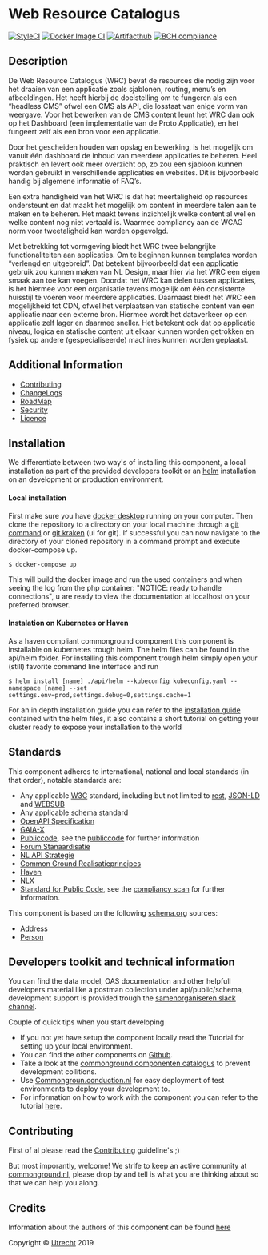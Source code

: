 # Web Resource Catalogus
[![StyleCI](https://github.styleci.io/repos/206145646/shield?branch=master)](https://github.styleci.io/repos/206145646?branch=master)
[![Docker Image CI](https://github.com/ConductionNL/webresourcecatalogus/workflows/Docker%20Image%20CI/badge.svg?branch=master)](https://github.com/ConductionNL/webresourcecatalogus/actions?query=workflow%3A"Docker+Image+CI")
[![Artifacthub](https://img.shields.io/endpoint?url=https://artifacthub.io/badge/repository/webresourcecatalogus)](https://artifacthub.io/packages/helm/webresourcecatalogus/webresourcecatalogus)
[![BCH compliance](https://bettercodehub.com/edge/badge/ConductionNL/webresourcecatalogus?branch=master)](https://bettercodehub.com/)

Description
----
De Web Resource Catalogus (WRC) bevat de resources die nodig zijn voor het draaien van een applicatie zoals sjablonen, routing, menu’s en afbeeldingen. Het heeft hierbij de doelstelling om te fungeren als een “headless CMS” ofwel een CMS als API, die losstaat van enige vorm van weergave. Voor het bewerken van de CMS content leunt het WRC dan ook op het Dashboard (een implementatie van de Proto Applicatie), en het fungeert zelf als een bron voor een applicatie.

Door het gescheiden houden van opslag en bewerking, is het mogelijk om vanuit één dashboard de inhoud van meerdere applicaties te beheren. Heel praktisch en levert ook meer overzicht op, zo zou een sjabloon kunnen worden gebruikt in verschillende applicaties en websites. Dit is bijvoorbeeld handig bij algemene informatie of FAQ’s.

Een extra handigheid van het WRC is dat het meertaligheid op resources ondersteunt en dat maakt het mogelijk om content in meerdere talen aan te maken en te beheren. Het maakt tevens inzichtelijk welke content al wel en welke content nog niet vertaald is. Waarmee compliancy aan de WCAG norm voor tweetaligheid kan worden opgevolgd.

Met betrekking tot vormgeving biedt het WRC twee belangrijke functionaliteiten aan applicaties. Om te beginnen kunnen templates worden “verlengd en uitgebreid”. Dat betekent bijvoorbeeld dat een applicatie gebruik zou kunnen maken van NL Design, maar hier via het WRC een eigen smaak aan toe kan voegen. Doordat het WRC kan delen tussen applicaties, is het hiermee voor een organisatie tevens mogelijk om één consistente huisstijl te voeren voor meerdere applicaties. Daarnaast biedt het WRC een mogelijkheid tot CDN, ofwel het verplaatsen van statische content van een applicatie naar een externe bron. Hiermee wordt het dataverkeer op een applicatie zelf lager en daarmee sneller. Het betekent ook dat op applicatie niveau, logica en statische content uit elkaar kunnen worden getrokken en fysiek op andere (gespecialiseerde) machines kunnen worden geplaatst.

Additional Information
----

- [Contributing](CONTRIBUTING.md)
- [ChangeLogs](CHANGELOG.md)
- [RoadMap](ROADMAP.md)
- [Security](SECURITY.md)
- [Licence](LICENSE.md)


Installation
----
We differentiate between two way's of installing this component, a local installation as part of the provided developers toolkit or an [helm](https://helm.sh/) installation on an development or production environment.

#### Local installation
First make sure you have [docker desktop](https://www.docker.com/products/docker-desktop) running on your computer. Then clone the repository to a directory on your local machine through a [git command](https://github.com/git-guides/git-clone) or [git kraken](https://www.gitkraken.com) (ui for git). If successful you can now navigate to the directory of your cloned repository in a command prompt and execute docker-compose up.
```CLI
$ docker-compose up
```
This will build the docker image and run the used containers and when seeing the log from the php container: "NOTICE: ready to handle connections", u are ready to view the documentation at localhost on your preferred browser.

#### Instalation on Kubernetes or Haven
As a haven compliant commonground component this component is installable on kubernetes trough helm. The helm files can be found in the api/helm folder. For installing this component trough helm simply open your (still) favorite command line interface and run
```CLI
$ helm install [name] ./api/helm --kubeconfig kubeconfig.yaml --namespace [name] --set settings.env=prod,settings.debug=0,settings.cache=1
```
For an in depth installation guide you can refer to the [installation guide](/api/helm) contained with the helm files, it also contains a short tutorial on getting your cluster ready to expose your installation to the world

Standards
----

This component adheres to international, national and local standards (in that order), notable standards are:

- Any applicable [W3C](https://www.w3.org) standard, including but not limited to [rest](https://www.w3.org/2001/sw/wiki/REST), [JSON-LD](https://www.w3.org/TR/json-ld11/) and [WEBSUB](https://www.w3.org/TR/websub/)
- Any applicable [schema](https://schema.org/) standard
- [OpenAPI Specification](https://github.com/OAI/OpenAPI-Specification/blob/master/versions/3.0.0.md)
- [GAIA-X](https://www.data-infrastructure.eu/GAIAX/Navigation/EN/Home/home.html)
- [Publiccode](https://docs.italia.it/italia/developers-italia/publiccodeyml-en/en/master/index.html), see the [publiccode](api/public/schema/publiccode.yaml) for further information
- [Forum Stanaardisatie](https://www.forumstandaardisatie.nl/open-standaarden)
- [NL API Strategie](https://docs.geostandaarden.nl/api/API-Strategie/)
- [Common Ground Realisatieprincipes](https://componentencatalogus.commonground.nl/20190130_-_Common_Ground_-_Realisatieprincipes.pdf)
- [Haven](https://haven.commonground.nl/docs/de-standaard)
- [NLX](https://docs.nlx.io/understanding-the-basics/introduction)
- [Standard for Public Code](https://standard.publiccode.net/), see the [compliancy scan](publiccode.md) for further information.

This component is based on the following [schema.org](https://schema.org) sources:
- [Address](https://schema.org/PostalAddress)
- [Person](https://schema.org/Person)

Developers toolkit and technical information
----
You can find the data model, OAS documentation and other helpfull developers material like a  postman collection under api/public/schema, development support is provided trough the [samenorganiseren slack channel](https://join.slack.com/t/samenorganiseren/shared_invite/zt-dex1d7sk-wy11sKYWCF0qQYjJHSMW5Q).

Couple of quick tips when you start developing
- If you not yet have setup the component locally read the Tutorial for setting up your local environment.
- You can find the other components on [Github](https://github.com/ConductionNL).
- Take a look at the [commonground componenten catalogus](https://componentencatalogus.commonground.nl/componenten?) to prevent development collitions.
- Use [Commongroun.conduction.nl](https://commonground.conduction.nl/) for easy deployment of test environments to deploy your development to.
- For information on how to work with the component you can refer to the tutorial [here](TUTORIAL.md).


Contributing
----
First of al please read the [Contributing](CONTRIBUTING.md) guideline's ;)

But most imporantly, welcome! We strife to keep an active community at [commonground.nl](https://commonground.nl/), please drop by and tell is what you are thinking about so that we can help you along.


Credits
----
Information about the authors of this component can be found [here](AUTHORS.md)

Copyright © [Utrecht](https://www.utrecht.nl/) 2019
